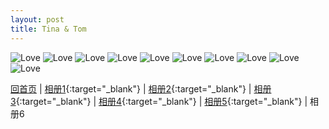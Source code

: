 ```yaml
---
layout: post
title: Tina & Tom
---
```

<img alt="Love" src="{{site.baseurl}}images/wedding/AK473089.jpg">

<img alt="Love" src="{{site.baseurl}}images/wedding/AK473081.jpg">

<img alt="Love" src="{{site.baseurl}}images/wedding/AK473084.jpg">

<img alt="Love" src="{{site.baseurl}}images/wedding/AK473095.jpg">

<img alt="Love" src="{{site.baseurl}}images/wedding/AK473076.jpg">

<img alt="Love" src="{{site.baseurl}}images/wedding/AK473055.jpg">

<img alt="Love" src="{{site.baseurl}}images/wedding/AK473058.jpg">

<img alt="Love" src="{{site.baseurl}}images/wedding/AK473063.jpg">

<img alt="Love" src="{{site.baseurl}}images/wedding/AK473067.jpg">

<img alt="Love" src="{{site.baseurl}}images/wedding/AK473071.jpg">

[回首页][ref0] | [相册1][ref1]{:target="_blank"} | [相册2][ref2]{:target="_blank"} | [相册3][ref3]{:target="_blank"} | [相册4][ref4]{:target="_blank"} | [相册5][ref5]{:target="_blank"} | 相册6

[ref0]:http://about.uuspider.com/2016/12/09/wedding.html
[ref1]:http://about.uuspider.com/2016/12/09/wedding_1.html
[ref2]:http://about.uuspider.com/2016/12/09/wedding_2.html
[ref3]:http://about.uuspider.com/2016/12/09/wedding_3.html
[ref4]:http://about.uuspider.com/2016/12/09/wedding_4.html
[ref5]:http://about.uuspider.com/2016/12/09/wedding_5.html
[ref6]:http://about.uuspider.com/2016/12/09/wedding_6.html

<script type="text/javascript">var cnzz_protocol = (("https:" == document.location.protocol) ? " https://" : " http://");document.write(unescape("%3Cspan id='cnzz_stat_icon_1260865756'%3E%3C/span%3E%3Cscript src='" + cnzz_protocol + "s95.cnzz.com/z_stat.php%3Fid%3D1260865756%26show%3Dpic' type='text/javascript'%3E%3C/script%3E"));</script>
